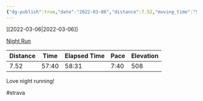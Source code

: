 ```yaml
---
{"dg-publish":true,"date":"2022-03-06","distance":7.52,"moving_time":"57:40","elapsed_time":"58:31","pace":"7:40","total_elevation_gain":508,"url":"https://www.strava.com/activities/6785477254","permalink":"/01-personal/strava/2022-03-06-night-run/","dgPassFrontmatter":true}
---
```



[[2022-03-06\|2022-03-06]]

[Night Run](https://www.strava.com/activities/6785477254)

| Distance | Time  | Elapsed Time | Pace | Elevation |
| -------- | ----- | ------------ | ---- | --------- |
| 7.52     | 57:40 | 58:31        | 7:40 | 508       |


Love night running!

#strava
